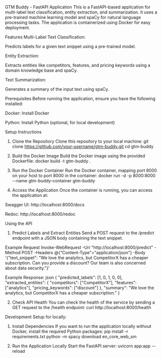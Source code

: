 GTM Buddy - FastAPI Application
This is a FastAPI-based application for multi-label text classification, entity extraction, and summarization. It uses a pre-trained machine learning model and spaCy for natural language processing tasks. The application is containerized using Docker for easy deployment.

Features
Multi-Label Text Classification:

Predicts labels for a given text snippet using a pre-trained model.

Entity Extraction:

Extracts entities like competitors, features, and pricing keywords using a domain knowledge base and spaCy.

Text Summarization:

Generates a summary of the input text using spaCy.

Prerequisites
Before running the application, ensure you have the following installed:

Docker: Install Docker

Python: Install Python (optional, for local development)

Setup Instructions
1. Clone the Repository
Clone this repository to your local machine:
git clone https://github.com/your-username/gtm-buddy.git
cd gtm-buddy

3. Build the Docker Image
Build the Docker image using the provided Dockerfile:
docker build -t gtm-buddy .

4. Run the Docker Container
Run the Docker container, mapping port 8000 on your host to port 8000 in the container:
docker run -d -p 8000:8000 --name gtm-buddy-container gtm-buddy

5. Access the Application
Once the container is running, you can access the application at:

Swagger UI: http://localhost:8000/docs

Redoc: http://localhost:8000/redoc

Using the API
1. Predict Labels and Extract Entities
Send a POST request to the /predict endpoint with a JSON body containing the text snippet.

Example Request
Invoke-WebRequest -Uri "http://localhost:8000/predict" -Method POST -Headers @{"Content-Type"="application/json"} -Body '{"text_snippet": "We love the analytics, but CompetitorX has a cheaper subscription. Can you provide a discount? Our team is also concerned about data security."}'

Example Response:
json
{
  "predicted_labels": [1, 0, 1, 0, 0],
  "extracted_entities": {
    "competitors": ["CompetitorX"],
    "features": ["analytics"],
    "pricing_keywords": ["discount"]
  },
  "summary": "We love the analytics, but CompetitorX has a cheaper subscription."
}

2. Check API Health
You can check the health of the service by sending a GET request to the /health endpoint:
curl http://localhost:8000/health



Development Setup for locally:

1. Install Dependencies
If you want to run the application locally without Docker, install the required Python packages:
pip install -r requirements.txt
python -m spacy download en_core_web_sm


2. Run the Application Locally
Start the FastAPI server:
uvicorn app:app --reload
